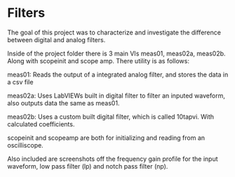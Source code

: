 # Filters
The goal of this project was to characterize and investigate the difference between digital and analog filters.

Inside of the project folder there is 3 main VIs meas01, meas02a, meas02b.  Along with scopeinit and scope amp.  There utility is as follows:

meas01:  Reads the output of a integrated analog filter, and stores the data in a csv file

meas02a: Uses LabVIEWs built in digital filter to filter an inputed waveform, also outputs data the same as meas01.

meas02b: Uses a custom built digital filter, which is called 10tapvi.  With calculated coefficients.

scopeinit and scopeamp are both for initializing and reading from an oscilliscope.



Also included are screenshots off the frequency gain profile for the input waveform, low pass filter (lp) and notch pass filter (np).
